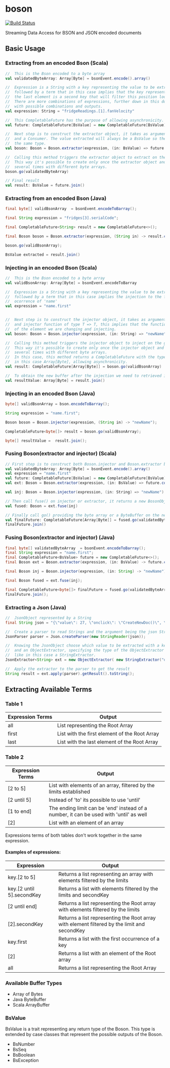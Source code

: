 # boson
[![Build Status](https://api.travis-ci.org/ZinkDigital/boson.svg)](https://travis-ci.org/ZinkDigital/boson)

Streaming Data Access for BSON and JSON encoded documents


## Basic Usage

### Extracting from an encoded Bson (Scala)

```scala
//  This is the Bson encoded to a byte array
val validatedByteArray: Array[Byte] = bsonEvent.encode().array()

//  Expression is a String with a key representing the value to be extracted
//  followed by a term that in this case implies that the key represents a BsonArray,
//  the last element is a second key that will filter this position looking for it.
//  There are more combinations of expressions, further down in this document are tables
//  with possible combinations and outputs.
val expression: String = "fridgeReadings.[1].fanVelocity"

//  This CompletableFuture has the purpose of allowing asynchronicity.
val future: CompletableFuture[BsValue] = new CompletableFuture[BsValue]()

//  Next step is to construct the extractor object, it takes as arguments the previous expression
//  and a Consumer. The value extracted will always be a BsValue so the CompletableFuture has to have
//  the same type.
val boson: Boson = Boson.extractor(expression, (in: BsValue) => future.complete(in))

//  Calling this method triggers the extractor object to extract on the given byte array.
//  This way it's possible to create only once the extractor object and call this method
//  several times with different byte arrays.
boson.go(validatedByteArray)

// Final result
val result: BsValue = future.join()
```

### Extracting from an encoded Bson (Java)
```java
final byte[] validBsonArray  = bsonEvent.encodeToBarray();

final String expression = "fridges[3].serialCode";

final CompletableFuture<String> result = new CompletableFuture<>();

final Boson boson = Boson.extractor(expression, (String in) -> result.complete(in) );

boson.go(validBsonArray);

BsValue extracted = result.join()
```

### Injecting in an encoded Bson (Scala)
```scala
//  This is the Bson encoded to a byte array
val validBsonArray: Array[Byte] = bsonEvent.encodeToBarray

//  Expression is a String with a key representing the value to be extracted
//  followed by a term that in this case implies the injection to the first
//  ocorrence of 'name'
val expression = "name.first"


//  Next step is to construct the injector object, it takes as arguments the previous expression
//  and injector function of type T => T, this implies that the function needs to respect the type
//  of the element we are changing and injecting.
val boson: Boson = Boson.injector(expression, (in: String) => "newName")

//  Calling this method triggers the injector object to inject on the given byte array.
//  This way it's possible to create only once the injector object and call this method
//  several times with different byte arrays.
//  In this case, this method returns a CompletableFuture with the type of the input buffer,
//  in this case Array[Byte], allowing asynchronicity.
val result: CompletableFuture[Array[Byte]] = boson.go(validBsonArray)

//  To obtain the new buffer after the injection we need to retrieved it from the CompletableFuture
val resultValue: Array[Byte] = result.join()
```

### Injecting in an encoded Bson (Java)
```java
byte[] validBsonArray = bson.encodeToBarray();

String expression = "name.first";

Boson boson = Boson.injector(expression, (String in) -> "newName");

CompletableFuture<byte[]> result = boson.go(validBsonArray);

byte[] resultValue =  result.join();
```

### Fusing Boson(extractor and injector) (Scala)
```scala
// First step is to construct both Boson.injector and Boson.extractor by providing the necessary arguments.
val validatedByteArray: Array[Byte] = bsonEvent.encode().array()
val expression = "name.first"
val future: CompletableFuture[BsValue] = new CompletableFuture[BsValue]()
val ext: Boson = Boson.extractor(expression, (in: BsValue) => future.complete(in))

val inj: Boson = Boson.injector(expression, (in: String) => "newName")

// Then call fuse() on injector or extractor, it returns a new BosonObject
val fused: Boson = ext.fuse(inj)

// Finally call go() providing the byte array or a ByteBuffer on the new Boson object
val finalFuture: CompletableFuture[Array[Byte]] = fused.go(validatedByteArray)
finalFuture.join()
```

### Fusing Boson(extractor and injector) (Java)
```java
final byte[] validatedByteArray  = bsonEvent.encodeToBarray();
final String expression = "name.first";
final CompletableFuture<BsValue> future = new CompletableFuture<>();
final Boson ext = Boson.extractor(expression, (in: BsValue) -> future.complete(in));

final Boson inj = Boson.injector(expression, (in: String) -> "newName");

final Boson fused = ext.fuse(inj);

final CompletableFuture<byte[]> finalFuture = fused.go(validatedByteArray);
finalFuture.join();
```

### Extracting a Json (Java)

```java
//  JsonObject represented by a String
final String json = "{\"value\": 27, \"onclick\": \"CreateNewDoc()\", \"bool\": false }";

//  Create a parser to read Strings and the argument being the json String
JsonParser parser = Json.createParser(new StringReader(json));

//  Knowing the JsonObject choose which value to be extracted with a key
//  and an ObjectExtractor, specifying the type of the ObjectExtractor
//  like in this case a StringExtractor.
JsonExtractor<String> ext = new ObjectExtractor( new StringExtractor("onclick") );

//  Apply the extractor to the parser to get the result
String result = ext.apply(parser).getResult().toString();
```

## Extracting Available Terms

### Table 1
Expression Terms | Output
---------------- | ------
all | List representing the Root Array
first | List with the first element of the Root Array
last | List with the last element of the Root Array

### Table 2
Expression Terms | Output
---------------- | ------
[2 to 5] | List with elements of an array, filtered by the limits established
[2 until 5] | Instead of 'to' its possible to use 'until'
[1 to end] | The ending limit can be 'end' instead of a number, it can be used with 'until' as well
[2] |   List with an element of an array

Expressions terms of both tables don't work together in the same expression.

#### Examples of expressions:
Expression  | Output
----------- | ------
key.[2 to 5] | Returns a list representing an array with elements filtered by the limits
key.[2 until 5].secondKey | Returns a list with elements filtered by the limits and secondKey
[2 until end] | Returns a list representing the Root array with elements filtered by the limits
[2].secondKey | Returns a list representing the Root array with element filtered by the limit and secondKey
key.first | Returns a list with the first occurrence of a key
[2] | Returns a list with an element of the Root array
all | Returns a list representing the Root Array

### Available Buffer Types
* Array of Bytes
* Java ByteBuffer
* Scala ArrayBuffer

### BsValue
BsValue is a trait representing any return type of the Boson. This type is extended by case classes that represent the
possible outputs of the Boson.
* BsNumber
* BsSeq
* BsBoolean
* BsException
